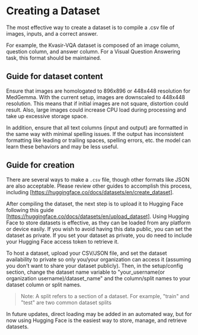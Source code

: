 # Creating a Dataset
The most effective way to create a dataset is to compile a .csv file of images, inputs, and a correct answer. 

For example, the Kvasir-VQA dataset is composed of an image column, question column, and answer column. For a Visual Question Answering task, this format should be maintained.

## Guide for dataset content
Ensure that images are homologated to 896x896 or 448x448 resolution for MedGemma. With the current setup, images are downscaled to 448x448 resolution. This means that if initial images are not square,
distortion could result. Also, large images could increase CPU load during processing and take up excessive storage space. 

In addition, ensure that all text columns (input and output) are formatted in the same way with minimal spelling issues. If the output has inconsistent formatting like leading or trailing spaces,
spelling errors, etc. the model can learn these behaviors and may be less useful.

## Guide for creation
There are several ways to make a `.csv` file, though other formats like JSON are also acceptable. Please review other guides to accomplish this process, including [https://huggingface.co/docs/datasets/en/create_dataset]. 

After compiling the dataset, the next step is to upload it to Hugging Face following this guide [https://huggingface.co/docs/datasets/en/upload_dataset]. Using Hugging Face to store datasets
is effective, as they can be loaded from any platform or device easily. If you wish to avoid having this data public, you can set the dataset as private. If you set your dataset as private, you
do need to include your Hugging Face access token to retrieve it. 

To host a dataset, upload your CSV/JSON file, and set the dataset availability to private so only you/your organization can access it (assuming you don't want to share your dataset publicly). Then, in 
the setup/config section, change the dataset name variable to "your_username(or organization username)/dataset_name" and the column/split names to your dataset column or split names.
> Note: A split refers to a section of a dataset. For example, "train" and "test" are two common dataset splits

In future updates, direct loading may be added in an automated way, but for now using Hugging Face is the easiest way to store, manage, and retrieve datasets.
